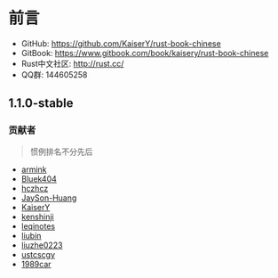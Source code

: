 # 前言

* GitHub: https://github.com/KaiserY/rust-book-chinese
* GitBook: https://www.gitbook.com/book/kaisery/rust-book-chinese
* Rust中文社区: http://rust.cc/
* QQ群: 144605258

## 1.1.0-stable

### 贡献者
> 惯例排名不分先后

* [armink](https://github.com/armink)
* [Bluek404](https://github.com/Bluek404)
* [hczhcz](https://github.com/hczhcz)
* [JaySon-Huang](https://github.com/JaySon-Huang)
* [KaiserY](https://github.com/KaiserY)
* [kenshinji](https://github.com/kenshinji)
* [leqinotes](https://github.com/leqinotes)
* [liubin](https://github.com/liubin)
* [liuzhe0223](https://github.com/liuzhe0223)
* [ustcscgy](https://github.com/ustcscgy)
* [1989car](https://github.com/1989car)

